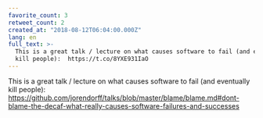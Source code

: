 ```yaml
---
favorite_count: 3
retweet_count: 2
created_at: "2018-08-12T06:04:00.000Z"
lang: en
full_text: >-
  This is a great talk / lecture on what causes software to fail (and eventually
  kill people):  https://t.co/8YXE931IaO
---
```


This is a great talk / lecture on what causes software to fail (and eventually
kill people):
<https://github.com/jorendorff/talks/blob/master/blame/blame.md#dont-blame-the-decaf-what-really-causes-software-failures-and-successes>
